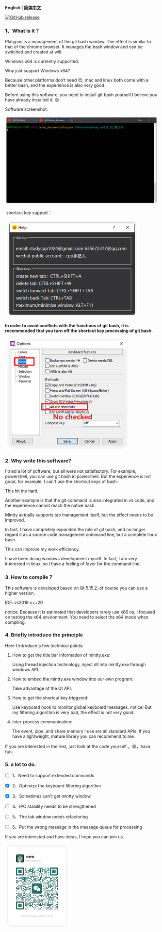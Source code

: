 **English | [简体中文](./README_zh.md)**

[![GitHub release](https://img.shields.io/github/release/MingYueRuYa/platypus.svg?style=flat-square)](https://github.com/MingYueRuYa/platypus/releases/latest)

### 1、What is it？

Platypus is a management of the git bash window. The effect is similar to that of the chrome browser. It manages the bash window and can be switched and created at will.

Windows x64 is currently supported.

Why just support Windows x64?

Because other platforms don’t need 😊, mac and linux both come with a better bash, and the experience is also very good.

Before using this software, you need to install git bash yourself.I believe you have already installed it. 😊

Software screenshot:

![](./images/01_rounder.png)

​      shortcut key support：

​	![](./images/shortcut_rounder.png)


**In order to avoid conflicts with the functions of git bash, it is recommended that you turn off the shortcut key processing of git bash.**

​	![](./images/config_dialog_rounder.png)


 ### 2. Why write this software?

I tried a lot of software, but all were not satisfactory. For example, powershell, you can use git bash in powershell. But the experience is not good, for example, I can't use the shortcut keys of bash.

This hit me hard.

Another example is that the git command is also integrated in vs code, and the experience cannot reach the native bash.

Mintty actually supports tab management itself, but the effect needs to be improved.

In fact, I have completely expanded the role of git bash, and no longer regard it as a source code management command line, but a complete linux bash.

This can improve my work efficiency.

I have been doing windows development myself. In fact, I am very interested in linux, so I have a feeling of favor for the command line.

### 3. How to compile？

This software is developed based on Qt 5.15.2, of course you can use a higher version.

IDE: vs2019 c++20

notice: Because it is estimated that developers rarely use x86 os, I focused on testing the x64 environment. You need to select the x64 mode when compiling.


 ### 4. Briefly introduce the principle

Here I introduce a few technical points:

1. How to get the title bar information of mintty.exe:

   Using thread injection technology, inject dll into mintty.exe through windows API.

2. How to embed the mintty.exe window into our own program:

   Take advantage of the Qt API.

3. How to get the shortcut key triggered:

   Use keyboard hook to monitor global keyboard messages. notice: But my filtering algorithm is very bad, the effect is not very good.

4. Inter-process communication:

   The event, pipe, and share memory I use are all standard APIs. If you have a lightweight, mature library you can recommend to me.

If you are interested in the rest, just look at the code yourself.。😄，hava fun.

 ### 5. a lot to do.

- [ ] 1、Need to support extended commands

- [x] 2、Optimize the keyboard filtering algorithm

- [x] 3、Sometimes can't get mintty window

- [ ] 4、IPC stability needs to be strengthened

- [ ] 5、The tab window needs refactoring

- [ ] 6、Put the wrong message in the message queue for processing

If you are interested and have ideas, I hope you can join us.

<img src="./images/wechat_rounder.png"/>
